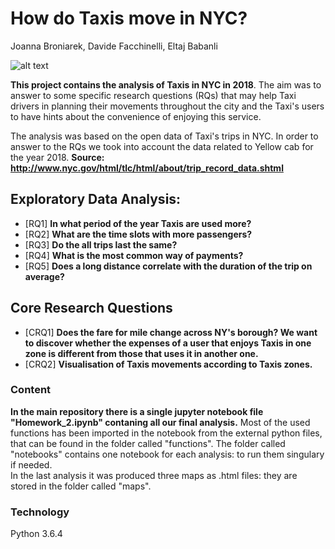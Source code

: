 # How do Taxis move in NYC?
Joanna Broniarek, Davide Facchinelli, Eltaj Babanli

![alt text](https://freetoursbyfoot.com/wp-content/uploads/2013/11/New-York-Taxi.jpg "Logo Title Text 1")

**This project contains the analysis of Taxis in NYC in 2018**. The aim was to answer to some specific research questions (RQs) that may help Taxi drivers in planning their movements throughout the city and the Taxi's users to have hints about the convenience of enjoying this service.

The analysis was based on the open data of Taxi's trips in NYC. In order to answer to the RQs we took into account the data related to Yellow cab for the year 2018. **Source: http://www.nyc.gov/html/tlc/html/about/trip_record_data.shtml**

## Exploratory Data Analysis:
+ [RQ1] **In what period of the year Taxis are used more?**
+ [RQ2] **What are the time slots with more passengers?**
+ [RQ3] **Do the all trips last the same?** 
+ [RQ4] **What is the most common way of payments?** 
+ [RQ5] **Does a long distance correlate with the duration of the trip on average?**

## Core Research Questions
+ [CRQ1] **Does the fare for mile change across NY's borough? We want to discover whether the expenses of a user that enjoys Taxis in one zone is different from those that uses it in another one.**
+ [CRQ2] **Visualisation of Taxis movements according to Taxis zones.**

### Content 
**In the main repository there is a single jupyter notebook file "Homework_2.ipynb" contaning all our final analysis.** Most of the used functions has been imported in the notebook from the external python files, that can be found in the folder called "functions". The folder called "notebooks" contains one notebook for each analysis: to run them singulary if needed.<br/>In the last analysis it was produced three maps as .html files: they are stored in the folder called "maps".

### Technology
Python 3.6.4 
